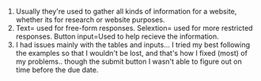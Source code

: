 1. Usually they're used to gather all kinds of information for a website, whether its for research or website purposes. 
2. Text= used for free-form responses.
   Selextion= used for more restricted responses.
   Button input=Used to help recieve the information. 
3. I had issues mainly with the tables and inputs... I tried my best following the examples so that I wouldn't be lost, and that's how I fixed (most) of my problems.. though the submit button I wasn't able to figure out on time before the due date.